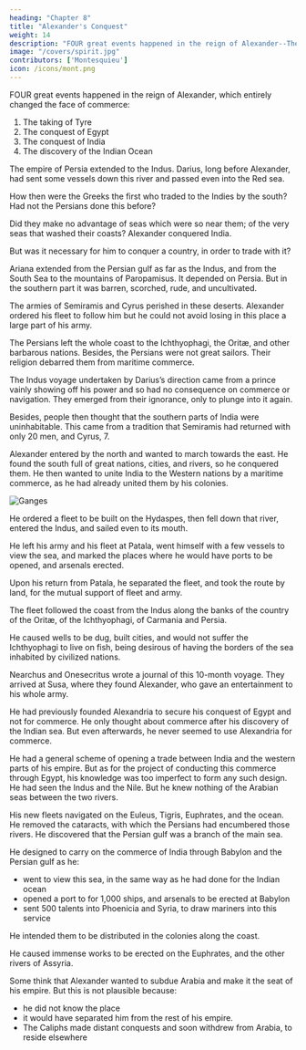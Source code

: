 ```yaml
---
heading: "Chapter 8"
title: "Alexander's Conquest"
weight: 14
description: "FOUR great events happened in the reign of Alexander--The taking of Tyre, The conquest of Egypt, The conquest of India, The discovery of the Indian Ocean"
image: "/covers/spirit.jpg"
contributors: ['Montesquieu']
icon: /icons/mont.png
---
```



FOUR great events happened in the reign of Alexander, which entirely changed the face of commerce:

1. The taking of Tyre
2. The conquest of Egypt
3. The conquest of India
4. The discovery of the Indian Ocean

The empire of Persia extended to the Indus. Darius, long before Alexander, had sent some vessels down this river and passed even into the Red sea.
    
How then were the Greeks the first who traded to the Indies by the south?
Had not the Persians done this before?

Did they make no advantage of seas which were so near them; of the very seas that washed their coasts?
Alexander conquered India.

But was it necessary for him to conquer a country, in order to trade with it?

Ariana extended from the Persian gulf as far as the Indus, and from the South Sea to the mountains of Paropamisus. It depended on Persia. But in the southern part it was barren, scorched, rude, and uncultivated.


The armies of Semiramis and Cyrus perished in these deserts. Alexander ordered his fleet to follow him but he could not avoid losing in this place a large part of his army.

The Persians left the whole coast to the Ichthyophagi, the Oritæ, and other barbarous nations. Besides, the Persians were not great sailors. Their religion debarred them from maritime commerce.

The Indus voyage undertaken by Darius’s direction came from a prince vainly showing off his power and so had no consequence on commerce or navigation. They emerged from their ignorance, only to plunge into it again.

Besides, people then thought that the southern parts of India were uninhabitable. This came from a tradition that Semiramis had returned with only 20 men, and Cyrus, 7.

Alexander entered by the north and wanted to march towards the east. He found the south full of great nations, cities, and rivers, so he conquered them. He then wanted to unite India to the Western nations by a maritime commerce, as he had already united them by his colonies.

![Ganges](https://res.cloudinary.com/nara/image/upload/v1632386363/photos/river.jpg)

He ordered a fleet to be built on the Hydaspes, then fell down that river, entered the Indus, and sailed even to its mouth.

He left his army and his fleet at Patala, went himself with a few vessels to view the sea, and marked the places where he would have ports to be opened, and arsenals erected.

Upon his return from Patala, he separated the fleet, and took the route by land, for the mutual support of fleet and army.

The fleet followed the coast from the Indus along the banks of the country of the Oritæ, of the Ichthyophagi, of Carmania and Persia.

He caused wells to be dug, built cities, and would not suffer the Ichthyophagi to live on fish, being desirous of having the borders of the sea inhabited by civilized nations.

Nearchus and Onesecritus wrote a journal of this 10-month voyage. They arrived at Susa, where they found Alexander, who gave an entertainment to his whole army.

He had previously founded Alexandria to secure his conquest of Egypt and not for commerce. He only thought about commerce after his discovery of the Indian sea. But even afterwards, he never seemed to use Alexandria for commerce.


<!-- this was a key to open it, in the very place where the kings his *predecessors had a key to shut it; -->

He had a general scheme of opening a trade between India and the western parts of his empire. But as for the project of conducting this commerce through Egypt, his knowledge was too imperfect to form any such design. He had seen the Indus and the Nile. But he knew nothing of the Arabian seas between the two rivers. 

His new fleets navigated on the Euleus, Tigris, Euphrates, and the ocean. He removed the cataracts, with which the Persians had encumbered those rivers. He discovered that the Persian gulf was a branch of the main sea.

He designed to carry on the commerce of India through Babylon and the Persian gulf as he:
- went to view this sea, in the same way as he had done for the Indian ocean
- opened a port to for 1,000 ships, and arsenals to be erected at Babylon
- sent 500 talents into Phoenicia and Syria, to draw mariners into this service

He intended them to be distributed in the colonies along the coast.

He caused immense works to be erected on the Euphrates, and the other rivers of Assyria.

Some think that Alexander wanted to subdue Arabia and make it the seat of his empire. But this is not plausible because:
- he did not know the place
- it would have separated him from the rest of his empire.
- The Caliphs made distant conquests and soon withdrew from Arabia, to reside elsewhere

